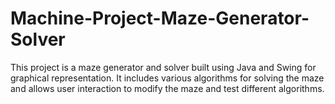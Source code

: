 # Machine-Project-Maze-Generator-Solver
This project is a maze generator and solver built using Java and Swing for graphical representation. It includes various algorithms for solving the maze and allows user interaction to modify the maze and test different algorithms.
